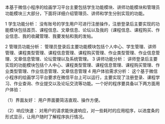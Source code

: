 本基于微信小程序的绘画学习平台主要包括学生功能模块、讲师功能模块和管理员功能模块三大部分，下面将详细介绍管理员、讲师和学生分别实现的功能。

1 学生功能分析：
没有账号的学生用户可进行注册操作，注册登录后主要实现的功能模块包括首页、课程信息、文章信息、论坛以及我的（课程信息、课程购买、作业信息、我的收藏管理、我要发帖和我的发帖。

2 管理员功能分析：
管理员登录后主要功能模块包括个人中心、学生管理、讲师管理、课程类型管理、课程信息管理、课程购买管理、作业类型管理、作业信息管理、文章信息管理、论坛管理以及系统管理。
3 讲师功能分析：
讲师登录后主要实现的功能模块包括个人中心、课程类型管理、课程信息管理、课程购买管理、作业类型管理、作业信息管理、文章信息管理
4 用户体验需求分析：
这个基于微信小程序的绘画学习平台要求在微信平台上可以运行，主要实现了注册登录、课程学习、作业查询、作业提交以及论坛交流等功能。一个好的程序要具备以下两方面用户体验：

（1）界面友好：
用户界面要简洁直观、操作方便。

（2）响应快速：
对用户的请求能快速响应，对一些耗时的应用程序，以进度条的形式显示，让用户随时了解程序执行情况。
